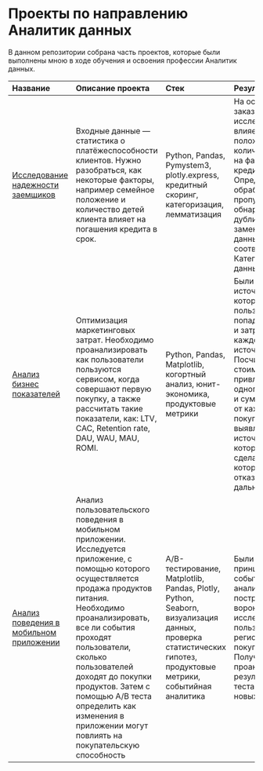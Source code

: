 # Проекты по направлению Аналитик данных
В данном репозитории собрана часть проектов, которые были выполнены мною в ходе обучения и освоения профессии Аналитик данных.

| Название  | Описание проекта | Стек | Результат |
| :-------------------- | :--------------------- |:--------------------- |:---------------------------|
| [Исследование надежности заемщиков](https://github.com/Karin4ku/Data_Analyst_Learning_Projects/tree/main/project%201) | Входные данные  — статистика о платёжеспособности клиентов. Нужно разобраться, как некоторые факторы, например семейное положение и количество детей клиента влияет на погашения кредита в срок. | Python, Pandas, Pymystem3, plotly.express, кредитный скоринг, категоризация, лемматизация| На основе данных заказчика было исследовано, как влияет семейного положения и количества детей на факт погашения кредита в срок. Определены и обработаны пропуски, обнаружены дубликаты, заменены типы данных на соответствующие. Категоризованы данные.|
| [Анализ бизнес показателей](https://github.com/Karin4ku/Data_Analyst_Learning_Projects/tree/main/Project2) | Оптимизация маркетинговых затрат. Необходимо проанализировать как пользователи пользуются сервисом, когда совершают первую покупку, а также рассчитать такие показатели, как: LTV, CAC, Retention rate, DAU, WAU, MAU, ROMI. | Python, Pandas, Matplotlib, когортный анализ, юнит-экономика, продуктовые метрики| Были выявлены источники, из которых пользователи попадают на сайт и затраты по каждому источнику. Посчитала стоимость привлечения одного покупателя и сумму прибыли от каждого покупателя, были выявлены источники на которые стоит сделать упор, а от которым следует отказаться в дальнейшем. |
| [Анализ поведения в мобильном приложении](https://github.com/Karin4ku/Data_Analyst_Learning_Projects/tree/main/project3) | Анализ пользовательского поведения в мобильном приложении. Исследуется приложение, с помощью которого осуществляется продажа продуктов питания. Необходимо проанализировать, все ли события проходят пользователи, сколько пользователей доходят до покупки продуктов. Затем с помощью А/В теста определить как изменения в приложении могут повлиять на покупательскую способность |A/B-тестирование, Matplotlib, Pandas, Plotly, Python, Seaborn, визуализация данных, проверка статистических гипотез, продуктовые метрики, событийная аналитика | Были изучены принципы событийной аналитики, построена воронки продаж, исследован путь пользователей от регистрации до покупки. Получены и проанализированы результаты A/B-теста введения новых шрифтов.  |
